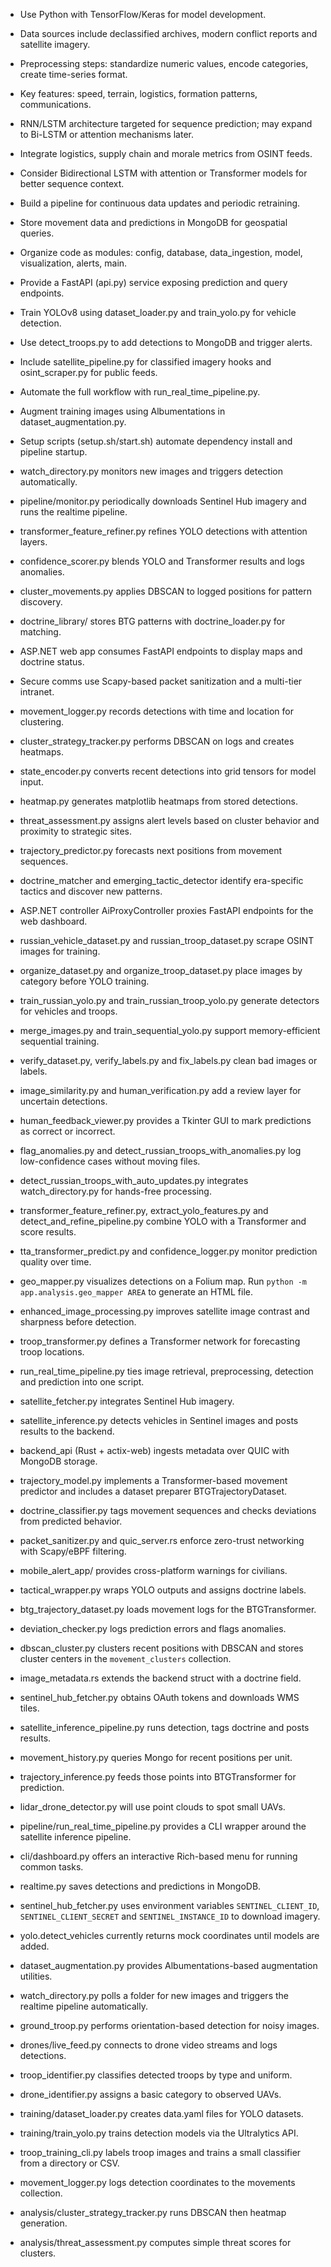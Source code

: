 - Use Python with TensorFlow/Keras for model development.
- Data sources include declassified archives, modern conflict reports and satellite imagery.
- Preprocessing steps: standardize numeric values, encode categories, create time-series format.
- Key features: speed, terrain, logistics, formation patterns, communications.
- RNN/LSTM architecture targeted for sequence prediction; may expand to Bi-LSTM or attention mechanisms later.

- Integrate logistics, supply chain and morale metrics from OSINT feeds.
- Consider Bidirectional LSTM with attention or Transformer models for better sequence context.
- Build a pipeline for continuous data updates and periodic retraining.
- Store movement data and predictions in MongoDB for geospatial queries.
- Organize code as modules: config, database, data_ingestion, model, visualization, alerts, main.
- Provide a FastAPI (api.py) service exposing prediction and query endpoints.
- Train YOLOv8 using dataset_loader.py and train_yolo.py for vehicle detection.
- Use detect_troops.py to add detections to MongoDB and trigger alerts.
- Include satellite_pipeline.py for classified imagery hooks and osint_scraper.py for public feeds.
- Automate the full workflow with run_real_time_pipeline.py.

- Augment training images using Albumentations in dataset_augmentation.py.
- Setup scripts (setup.sh/start.sh) automate dependency install and pipeline startup.
- watch_directory.py monitors new images and triggers detection automatically.
- pipeline/monitor.py periodically downloads Sentinel Hub imagery and runs the realtime pipeline.
- transformer_feature_refiner.py refines YOLO detections with attention layers.
- confidence_scorer.py blends YOLO and Transformer results and logs anomalies.
- cluster_movements.py applies DBSCAN to logged positions for pattern discovery.
- doctrine_library/ stores BTG patterns with doctrine_loader.py for matching.
- ASP.NET web app consumes FastAPI endpoints to display maps and doctrine status.
- Secure comms use Scapy-based packet sanitization and a multi-tier intranet.
- movement_logger.py records detections with time and location for clustering.
- cluster_strategy_tracker.py performs DBSCAN on logs and creates heatmaps.
- state_encoder.py converts recent detections into grid tensors for model input.
- heatmap.py generates matplotlib heatmaps from stored detections.
- threat_assessment.py assigns alert levels based on cluster behavior and proximity to strategic sites.
- trajectory_predictor.py forecasts next positions from movement sequences.
- doctrine_matcher and emerging_tactic_detector identify era-specific tactics and discover new patterns.
- ASP.NET controller AiProxyController proxies FastAPI endpoints for the web dashboard.
- russian_vehicle_dataset.py and russian_troop_dataset.py scrape OSINT images for training.
- organize_dataset.py and organize_troop_dataset.py place images by category before YOLO training.
- train_russian_yolo.py and train_russian_troop_yolo.py generate detectors for vehicles and troops.
- merge_images.py and train_sequential_yolo.py support memory-efficient sequential training.
- verify_dataset.py, verify_labels.py and fix_labels.py clean bad images or labels.
- image_similarity.py and human_verification.py add a review layer for uncertain detections.
- human_feedback_viewer.py provides a Tkinter GUI to mark predictions as correct or incorrect.
- flag_anomalies.py and detect_russian_troops_with_anomalies.py log low-confidence cases without moving files.
- detect_russian_troops_with_auto_updates.py integrates watch_directory.py for hands-free processing.
- transformer_feature_refiner.py, extract_yolo_features.py and detect_and_refine_pipeline.py combine YOLO with a Transformer and score results.
- tta_transformer_predict.py and confidence_logger.py monitor prediction quality over time.
- geo_mapper.py visualizes detections on a Folium map. Run `python -m app.analysis.geo_mapper AREA` to generate an HTML file.

- enhanced_image_processing.py improves satellite image contrast and sharpness before detection.
- troop_transformer.py defines a Transformer network for forecasting troop locations.
- run_real_time_pipeline.py ties image retrieval, preprocessing, detection and prediction into one script.
- satellite_fetcher.py integrates Sentinel Hub imagery.
- satellite_inference.py detects vehicles in Sentinel images and posts results to the backend.
- backend_api (Rust + actix-web) ingests metadata over QUIC with MongoDB storage.
- trajectory_model.py implements a Transformer-based movement predictor and includes a dataset preparer BTGTrajectoryDataset.
- doctrine_classifier.py tags movement sequences and checks deviations from predicted behavior.
- packet_sanitizer.py and quic_server.rs enforce zero-trust networking with Scapy/eBPF filtering.
- mobile_alert_app/ provides cross-platform warnings for civilians.

- tactical_wrapper.py wraps YOLO outputs and assigns doctrine labels.
- btg_trajectory_dataset.py loads movement logs for the BTGTransformer.
- deviation_checker.py logs prediction errors and flags anomalies.
- dbscan_cluster.py clusters recent positions with DBSCAN and stores cluster
  centers in the `movement_clusters` collection.
- image_metadata.rs extends the backend struct with a doctrine field.

- sentinel_hub_fetcher.py obtains OAuth tokens and downloads WMS tiles.
- satellite_inference_pipeline.py runs detection, tags doctrine and posts results.
- movement_history.py queries Mongo for recent positions per unit.
- trajectory_inference.py feeds those points into BTGTransformer for prediction.
- lidar_drone_detector.py will use point clouds to spot small UAVs.
- pipeline/run_real_time_pipeline.py provides a CLI wrapper around the satellite inference pipeline.
- cli/dashboard.py offers an interactive Rich-based menu for running common tasks.
- realtime.py saves detections and predictions in MongoDB.
- sentinel_hub_fetcher.py uses environment variables `SENTINEL_CLIENT_ID`,
  `SENTINEL_CLIENT_SECRET` and `SENTINEL_INSTANCE_ID` to download imagery.
- yolo.detect_vehicles currently returns mock coordinates until models are added.
- dataset_augmentation.py provides Albumentations-based augmentation utilities.
- watch_directory.py polls a folder for new images and triggers the realtime
  pipeline automatically.
- ground_troop.py performs orientation-based detection for noisy images.
- drones/live_feed.py connects to drone video streams and logs detections.
- troop_identifier.py classifies detected troops by type and uniform.
- drone_identifier.py assigns a basic category to observed UAVs.
- training/dataset_loader.py creates data.yaml files for YOLO datasets.
- training/train_yolo.py trains detection models via the Ultralytics API.
- troop_training_cli.py labels troop images and trains a small classifier from a directory or CSV.
- movement_logger.py logs detection coordinates to the movements collection.
- analysis/cluster_strategy_tracker.py runs DBSCAN then heatmap generation.
- analysis/threat_assessment.py computes simple threat scores for clusters.
